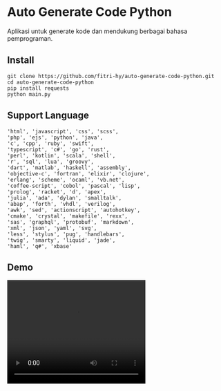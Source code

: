# Auto Generate Code Python

Aplikasi untuk generate kode dan mendukung berbagai bahasa pemprograman.

## Install

```
git clone https://github.com/fitri-hy/auto-generate-code-python.git
cd auto-generate-code-python
pip install requests
python main.py
```

## Support Language

```
'html', 'javascript', 'css', 'scss',
'php', 'ejs', 'python', 'java',
'c', 'cpp', 'ruby', 'swift',
'typescript', 'c#', 'go', 'rust',
'perl', 'kotlin', 'scala', 'shell',
'r', 'sql', 'lua', 'groovy',
'dart', 'matlab', 'haskell', 'assembly',
'objective-c', 'fortran', 'elixir', 'clojure',
'erlang', 'scheme', 'ocaml', 'vb.net',
'coffee-script', 'cobol', 'pascal', 'lisp',
'prolog', 'racket', 'd', 'apex',
'julia', 'ada', 'dylan', 'smalltalk',
'abap', 'forth', 'vhdl', 'verilog',
'awk', 'sed', 'actionscript', 'autohotkey',
'cmake', 'crystal', 'makefile', 'rexx',
'sas', 'graphql', 'protobuf', 'markdown',
'xml', 'json', 'yaml', 'svg',
'less', 'stylus', 'pug', 'handlebars',
'twig', 'smarty', 'liquid', 'jade',
'haml', 'q#', 'xbase'
```

## Demo

<video width="320" height="240" controls>
  <source src="ss.mp4" type="video/mp4">
</video>
